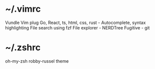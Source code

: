 # ~/.vimrc

Vundle
Vim plug
Go, React, ts, html, css, rust - Autocomplete, syntax highlighting
File search using fzf
File explorer - NERDTree
Fugitive - git

# ~/.zshrc

oh-my-zsh
robby-russel theme
